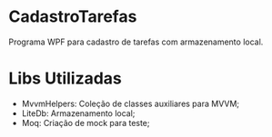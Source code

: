 # CadastroTarefas

Programa WPF para cadastro de tarefas com armazenamento local.

# Libs Utilizadas

 - MvvmHelpers:  Coleção de classes auxiliares para MVVM;
 - LiteDb: Armazenamento local;
 - Moq: Criação de mock para teste;
